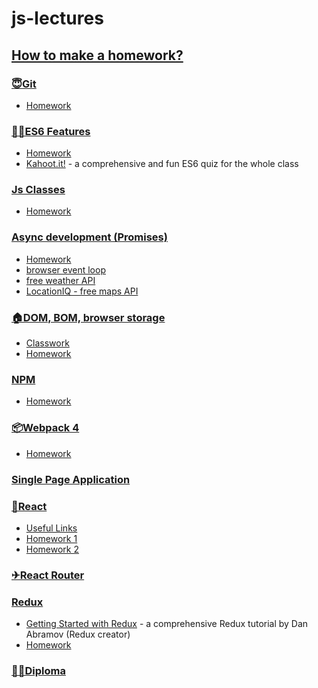 # js-lectures
[How to make a homework?](./homework-guidelines.md)
---
### [😇Git](https://slides.com/danielsuleiman/git#/)
- [Homework](./git/readme.md)
### [👨‍💻ES6 Features](https://slides.com/danielsuleiman/es6#/)
- [Homework](./es6/codewars.md)
- [Kahoot.it!](https://play.kahoot.it/#/k/21a15928-427c-45f0-a326-6eb55c5d2092
) - a comprehensive and fun ES6 quiz for the whole class
### [Js Classes](https://sulemanof.github.io/js-lectures/js-classes/presentation/#/)
- [Homework](./js-classes/readme.md)
### [Async development (Promises)](https://sulemanof.github.io/js-lectures/async-development/presentation/#/)
- [Homework](./async-development/readme.md)
- [browser event loop](https://itnext.io/how-javascript-works-in-browser-and-node-ab7d0d09ac2f)
- [free weather API](https://www.apixu.com/)
- [LocationIQ - free maps API](https://locationiq.com/)
### [🏠DOM, BOM, browser storage](https://slides.com/danielsuleiman/dombom/#/)
- [Classwork](./dom-bom/inClassTask.md)
- [Homework](./dom-bom/readme.md)
### [NPM](https://slides.com/danielsuleiman/npm#/)
- [Homework](./npm/task.md)
### [📦Webpack 4](https://slides.com/danielsuleiman/webpack/#/)
- [Homework](./webpack/homework.md)
### [Single Page Application](https://slides.com/danielsuleiman/spa#/)
### [🚀React](https://slides.com/danielsuleiman/react#/)
- [Useful Links](./react/useful-links.md)
- [Homework 1](./react/homework-1.md)
- [Homework 2](./react/homework-2.md)
### [✈React Router](https://slides.com/danielsuleiman/react-router#/)
### [Redux](https://slides.com/danielsuleiman/redux/#/)
- [Getting Started with Redux](https://egghead.io/courses/getting-started-with-redux) - a comprehensive Redux tutorial by Dan Abramov (Redux creator)
- [Homework](./redux/Homework.md)
### [👨‍🎓Diploma](./diploma/readme.md)
